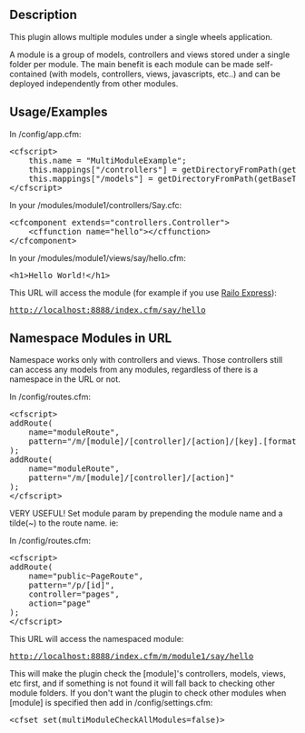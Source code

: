 <h2>Description</h2>
<p>This plugin allows multiple modules under a single wheels application. </p>
<p>A module is a group of models, controllers and views stored under a single folder per module. The main benefit is each module can be made self-contained (with models, controllers, views, javascripts, etc..) and can be deployed independently from other modules.</p>

<h2>Usage/Examples</h2>
<p>In /config/app.cfm:</p>
<p>
<pre>
&lt;cfscript&gt;
	this.name = &quot;MultiModuleExample&quot;;
	this.mappings[&quot;/controllers&quot;] = getDirectoryFromPath(getBaseTemplatePath()) &amp; &quot;controllers&quot;;
	this.mappings[&quot;/models&quot;] = getDirectoryFromPath(getBaseTemplatePath()) &amp; &quot;models&quot;;
&lt;/cfscript&gt;</pre>
In your /modules/module1/controllers/Say.cfc: </p>
<p>
<pre>
&lt;cfcomponent extends=&quot;controllers.Controller&quot;&gt;
	&lt;cffunction name=&quot;hello&quot;&gt;&lt;/cffunction&gt;
&lt;/cfcomponent&gt;
</pre>
In your /modules/module1/views/say/hello.cfm:</p>
<p>
  <pre>&lt;h1&gt;Hello World!&lt;/h1&gt;</pre>
</p>
<p>
This URL will access the module (for example if you use <a href="http://www.getrailo.org/index.cfm/download/">Railo Express</a>):</p>
<pre><a href="http://localhost:8888/index.cfm/say/hello">http://localhost:8888/index.cfm/say/hello</a></pre>
<p>

<h2>Namespace Modules in URL</h2>
<p>Namespace works only with controllers and views. Those controllers still can access any models from any modules, regardless of there is a namespace in the URL or not.</p>
<p>In /config/routes.cfm:</p>
<p>
<pre>
&lt;cfscript&gt;
addRoute(
    name="moduleRoute", 
	pattern="/m/[module]/[controller]/[action]/[key].[format]"
);
addRoute(
	name="moduleRoute", 
	pattern="/m/[module]/[controller]/[action]"
);
&lt;/cfscript&gt;</pre>

<p>VERY USEFUL! Set module param by prepending the module name and a tilde(~) to the route name. ie:</p>
<p>In /config/routes.cfm:</p>
<pre>
&lt;cfscript&gt;
addRoute(
	name="public~PageRoute", 
	pattern="/p/[id]",
	controller="pages", 
	action="page"
);
&lt;/cfscript&gt;</pre>

This URL will access the namespaced module:</p>
<pre><a href="http://localhost:8888/index.cfm/m/module1/say/hello">http://localhost:8888/index.cfm/m/module1/say/hello</a></pre>

<p></p>

<p>This will make the plugin check the [module]'s controllers, models, views, etc first, and if something is not found it will fall back to checking other module folders. If you don't  want the plugin to check other modules when [module] is specified then add in /config/settings.cfm:</p>
<pre>&lt;cfset set(multiModuleCheckAllModules=false)></pre>

</p>